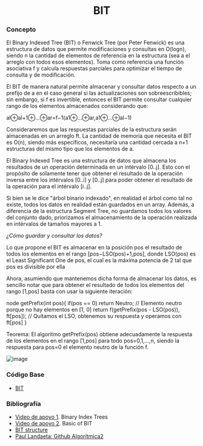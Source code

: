 <h1 align="center"> BIT </h1>

### Concepto 
El Binary Indexed Tree (BIT) o Fenwick Tree (por Peter Fenwick) es una estructura de datos que permite modificaciones y consultas en O(logn), siendo n la cantidad de elementos de referencia en la estructura (sea a el arreglo con todos esos elementos). Toma como referencia una función asociativa f y calcula respuestas parciales para optimizar el tiempo de consulta y de modificación.

El BIT de manera natural permite almacenar y consultar datos respecto a un prefijo de a en el caso general si las actualizaciones son sobreescribibles; sin embargo, si f es invertible, entonces el BIT permite consultar cualquier rango de los elementos almacenados considerando que:

al⊕al+1⊕…⊕ar=f−1(a1⊕…⊕ar,a1⊕…⊕al−1)

Consideraremos que las respuestas parciales de la estructura serán almacenadas en un arreglo ft. La cantidad de memoria que necesita el BIT es O(n), siendo más específicos, necesitaría una cantidad cercada a n+1 estructuras del mismo tipo que los elementos de a.

El Binary Indexed Tree es una estructura de datos que almacena los resultados de un operación determinada en un intérvalo [0..j]. Esto con el propósito de solamente tener que obtener el resultado de la operación inversa entre los intérvalos [0..i] y [0..j] para poder obtener el resultado de la operación para el intérvalo [i..j].

Si bien se le dice "árbol binario indexado", en realidad el árbol como tal no existe, todos los datos en realidad están guardados en un array. Además, a diferencia de la estructura Segment Tree, no guardamos todos los valores del conjunto dado, priorizamos el almacenamiento de la operación realizada en intérvalos de tamaños mayores a 1.

*¿Cómo guardar y consultar los datos?*

Lo que propone el BIT es almacenar en la posición pos el resultado de todos los elementos en el rango [pos−LSO(pos)+1,pos], donde LSO(pos) es el Least Significant One de pos, el cual es la máxima potencia de 2 tal que pos es divisible por ella

Ahora, asumiendo que mantenemos dicha forma de almacenar los datos, es sencillo notar que para obtener el resultado de todos los elementos del rango [1,pos] basta con usar la siguiente iteración:

node getPrefix(int pos){
    if(pos == 0) return Neutro; // Elemento neutro porque no hay elementos en [1, 0]
    return f(getPrefix(pos - LSO(pos)), ft[pos]); // Quitamos el LSO, obtenemos su respuesta y operamos con ft[pos]
}

Teorema: El algoritmo getPrefix(pos) obtiene adecuadamente la respuesta de los elementos en el rango [1,pos] para todo pos=0,1,…,n, siendo la respuesta para pos=0 el elemento neutro de la función f.

![image](https://user-images.githubusercontent.com/90888080/193960020-818acd7c-343c-455c-a5ee-79650a3522be.png)


### Código Base
- [BIT](https://github.com/PabloAcker/Algoritmica/blob/main/Cap1%20Estructura%20de%20Datos/BIT/bit.cpp)

### Bibliografía
- [Video de apoyo 1](https://www.youtube.com/watch?v=DPiY9wFxGIw&t=1s). Binary Index Trees
- [Video de apoyo 2](https://www.youtube.com/watch?v=WbafSgetDDk). Basic of BIT
- [BIT structure](https://use-the-index-luke.com/es/sql/i%CC%81ndice-anatomi%CC%81a/b-tree)
- [Paul Landaeta: Github Algorítmica2](https://github.com/PaulLandaeta/algoritmica2/tree/master/contenido/Estructura_de_datos/BIT)
